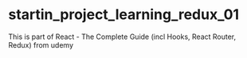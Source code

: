 # startin_project_learning_redux_01
This is part of React - The Complete Guide (incl Hooks, React Router, Redux) from udemy 
